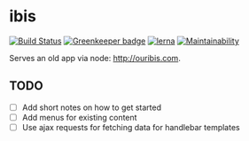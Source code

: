# ibis

[![Build Status](https://travis-ci.com/benjspriggs/ibis.svg?branch=master)](https://travis-ci.com/benjspriggs/ibis) [![Greenkeeper badge](https://badges.greenkeeper.io/benjspriggs/ibis.svg)](https://greenkeeper.io/)
[![lerna](https://img.shields.io/badge/maintained%20with-lerna-cc00ff.svg)](https://lerna.js.org/)
[![Maintainability](https://api.codeclimate.com/v1/badges/5038dc9614b67db2b27f/maintainability)](https://codeclimate.com/github/benjspriggs/ibis/maintainability)

Serves an old app via node: <http://ouribis.com>.

## TODO

- [ ] Add short notes on how to get started
- [ ] Add menus for existing content
- [ ] Use ajax requests for fetching data for handlebar templates